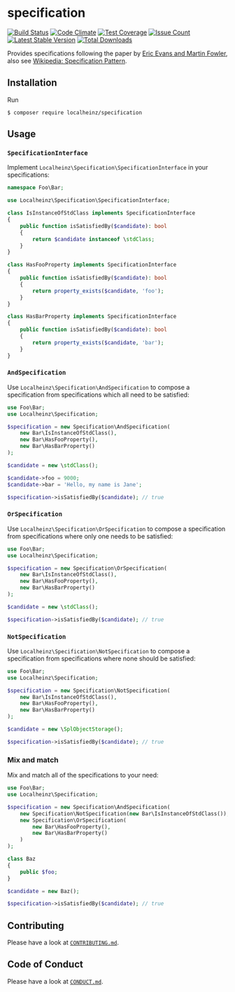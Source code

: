 # specification

[![Build Status](https://travis-ci.org/localheinz/specification.svg?branch=master)](https://travis-ci.org/localheinz/specification)
[![Code Climate](https://codeclimate.com/github/localheinz/specification/badges/gpa.svg)](https://codeclimate.com/github/localheinz/specification)
[![Test Coverage](https://codeclimate.com/github/localheinz/specification/badges/coverage.svg)](https://codeclimate.com/github/localheinz/specification/coverage)
[![Issue Count](https://codeclimate.com/github/localheinz/specification/badges/issue_count.svg)](https://codeclimate.com/github/localheinz/specification)
[![Latest Stable Version](https://poser.pugx.org/localheinz/specification/v/stable)](https://packagist.org/packages/localheinz/specification)
[![Total Downloads](https://poser.pugx.org/localheinz/specification/downloads)](https://packagist.org/packages/localheinz/specification)

Provides specifications following the paper by [Eric Evans and
Martin Fowler](http://martinfowler.com/apsupp/spec.pdf), also see
[Wikipedia: Specification Pattern](https://en.wikipedia.org/wiki/Specification_pattern).

## Installation

Run

```
$ composer require localheinz/specification
```

## Usage

### `SpecificationInterface`

Implement `Localheinz\Specification\SpecificationInterface` in your specifications:

```php
namespace Foo\Bar;

use Localheinz\Specification\SpecificationInterface;

class IsInstanceOfStdClass implements SpecificationInterface
{
    public function isSatisfiedBy($candidate): bool
    {
        return $candidate instanceof \stdClass;
    }
}

class HasFooProperty implements SpecificationInterface
{
    public function isSatisfiedBy($candidate): bool
    {
        return property_exists($candidate, 'foo');
    }
}

class HasBarProperty implements SpecificationInterface
{
    public function isSatisfiedBy($candidate): bool
    {
        return property_exists($candidate, 'bar');
    }
}
```

### `AndSpecification`

Use `Localheinz\Specification\AndSpecification` to compose a specification
from specifications which all need to be satisfied:

```php
use Foo\Bar;
use Localheinz\Specification;

$specification = new Specification\AndSpecification(
    new Bar\IsInstanceOfStdClass(),
    new Bar\HasFooProperty(),
    new Bar\HasBarProperty()
);

$candidate = new \stdClass();

$candidate->foo = 9000;
$candidate->bar = 'Hello, my name is Jane';

$specification->isSatisfiedBy($candidate); // true
```

### `OrSpecification`

Use `Localheinz\Specification\OrSpecification` to compose a specification
from specifications where only one needs to be satisfied:

```php
use Foo\Bar;
use Localheinz\Specification;

$specification = new Specification\OrSpecification(
    new Bar\IsInstanceOfStdClass(),
    new Bar\HasFooProperty(),
    new Bar\HasBarProperty()
);

$candidate = new \stdClass();

$specification->isSatisfiedBy($candidate); // true
```

### `NotSpecification`

Use `Localheinz\Specification\NotSpecification` to compose a specification
from specifications where none should be satisfied:

```php
use Foo\Bar;
use Localheinz\Specification;

$specification = new Specification\NotSpecification(
    new Bar\IsInstanceOfStdClass(),
    new Bar\HasFooProperty(),
    new Bar\HasBarProperty()
);

$candidate = new \SplObjectStorage();

$specification->isSatisfiedBy($candidate); // true
```

### Mix and match

Mix and match all of the specifications to your need:

```php
use Foo\Bar;
use Localheinz\Specification;

$specification = new Specification\AndSpecification(
    new Specification\NotSpecification(new Bar\IsInstanceOfStdClass()),
    new Specification\OrSpecification(
        new Bar\HasFooProperty(),
        new Bar\HasBarProperty()
    )
);

class Baz
{
    public $foo;
}

$candidate = new Baz();

$specification->isSatisfiedBy($candidate); // true
```

## Contributing

Please have a look at [`CONTRIBUTING.md`](.github/CONTRIBUTING.md).

## Code of Conduct

Please have a look at [`CONDUCT.md`](.github/CODE_OF_CONDUCT.md).
